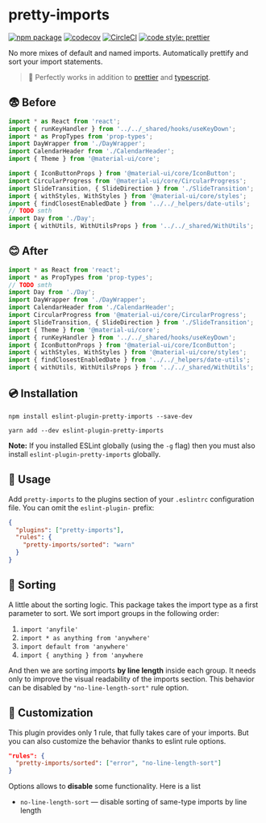 # pretty-imports 

[![npm package](https://img.shields.io/npm/v/eslint-plugin-pretty-imports.svg)](https://www.npmjs.org/package/eslint-plugin-pretty-imports)
[![codecov](https://codecov.io/gh/dmtrKovalenko/eslint-plugin-pretty-imports/branch/master/graph/badge.svg)](https://codecov.io/gh/dmtrKovalenko/eslint-plugin-pretty-imports)
[![CircleCI](https://circleci.com/gh/dmtrKovalenko/eslint-plugin-pretty-imports.svg?style=svg)](https://circleci.com/gh/dmtrKovalenko/eslint-plugin-pretty-imports)
[![code style: prettier](https://img.shields.io/badge/code_style-prettier-ff69b4.svg?style=flat-square)](https://github.com/prettier/prettier)

No more mixes of default and named imports. Automatically prettify and sort your import statements.
> 🌟 Perfectly works in addition to [prettier](https://github.com/prettier/prettier) and [typescript](https://www.typescriptlang.org/). 

## 😨 Before
```js
import * as React from 'react';
import { runKeyHandler } from '../../_shared/hooks/useKeyDown';
import * as PropTypes from 'prop-types';
import DayWrapper from './DayWrapper';
import CalendarHeader from './CalendarHeader';
import { Theme } from '@material-ui/core';

import { IconButtonProps } from '@material-ui/core/IconButton';
import CircularProgress from '@material-ui/core/CircularProgress';
import SlideTransition, { SlideDirection } from './SlideTransition';
import { withStyles, WithStyles } from '@material-ui/core/styles';
import { findClosestEnabledDate } from '../../_helpers/date-utils';
// TODO smth
import Day from './Day';
import { withUtils, WithUtilsProps } from '../../_shared/WithUtils';
```

## 😊 After
```js
import * as React from 'react';
import * as PropTypes from 'prop-types';
// TODO smth
import Day from './Day';
import DayWrapper from './DayWrapper';
import CalendarHeader from './CalendarHeader';
import CircularProgress from '@material-ui/core/CircularProgress';
import SlideTransition, { SlideDirection } from './SlideTransition';
import { Theme } from '@material-ui/core';
import { runKeyHandler } from '../../_shared/hooks/useKeyDown';
import { IconButtonProps } from '@material-ui/core/IconButton';
import { withStyles, WithStyles } from '@material-ui/core/styles';
import { findClosestEnabledDate } from '../../_helpers/date-utils';
import { withUtils, WithUtilsProps } from '../../_shared/WithUtils';
```

## 💿 Installation

```
npm install eslint-plugin-pretty-imports --save-dev

yarn add --dev eslint-plugin-pretty-imports
```

**Note:** If you installed ESLint globally (using the `-g` flag) then you must also install `eslint-plugin-pretty-imports` globally.

## 🌚 Usage

Add `pretty-imports` to the plugins section of your `.eslintrc` configuration file. You can omit the `eslint-plugin-` prefix:

```json
{
  "plugins": ["pretty-imports"],
  "rules": {
    "pretty-imports/sorted": "warn"
  }
}
```

## 🦆 Sorting 

A little about the sorting logic. This package takes the import type as a first parameter to sort. We sort import groups in the following order: 
 1. `import 'anyfile'`
 2. `import * as anything from 'anywhere'` 
 3. `import default from 'anywhere'`
 4. `import { anything } from 'anywhere`

And then we are sorting imports **by line length** inside each group. It needs only to improve the visual readability of the imports section. This behavior can be disabled by `"no-line-length-sort"` rule option.

## 🔧 Customization

This plugin provides only 1 rule, that fully takes care of your imports. But you can also customize the behavior thanks to eslint rule options. 

```json
"rules": {
  "pretty-imports/sorted": ["error", "no-line-length-sort"]
}
```

Options allows to **disable** some functionality. Here is a list

- `no-line-length-sort` — disable sorting of same-type imports by line length
